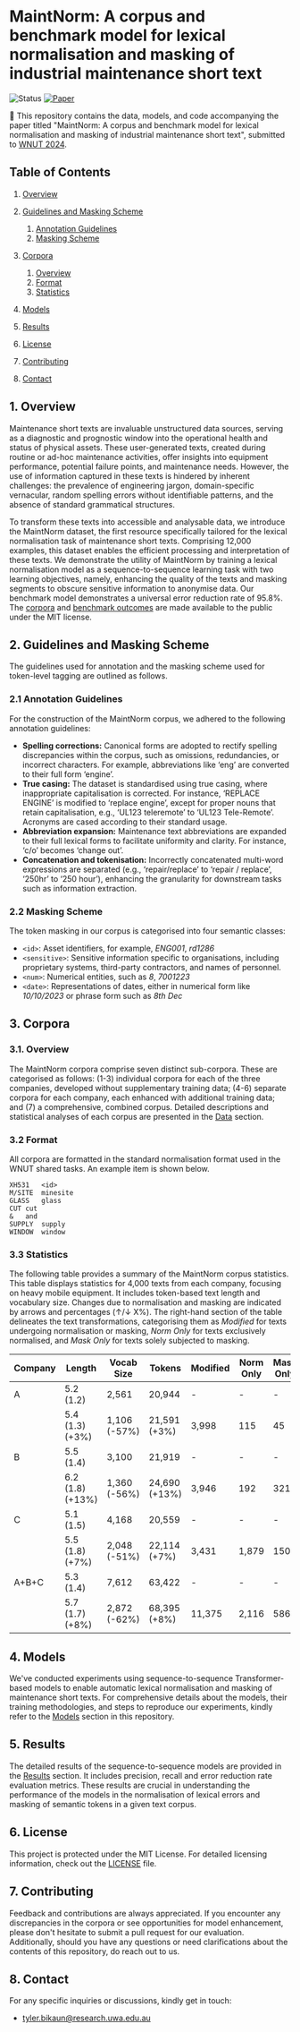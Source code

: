 # MaintNorm: A corpus and benchmark model for lexical normalisation and masking of industrial maintenance short text

![Status](https://img.shields.io/badge/Status-Work%20in%20Progress-yellow)
[![Paper](https://img.shields.io/badge/Paper-View-green?style=flat&logo=adobeacrobatreader)](./paper.pdf)

:wave: ​This repository contains the data, models, and code accompanying the paper titled "MaintNorm: A corpus and benchmark model for lexical normalisation and masking of industrial maintenance short text", submitted to [WNUT 2024](http://noisy-text.github.io/2024/).

## Table of Contents

1. [Overview](#1-overview)
2. [Guidelines and Masking Scheme](#2-guidelines-and-masking-scheme)

   1. [Annotation Guidelines](#21-annotation-guidelines)
   2. [Masking Scheme](#22-masking-scheme)

3. [Corpora](#3-corpora)
   1. [Overview](#31-overview)
   2. [Format](#32-format)
   3. [Statistics](#33-statistics)
4. [Models](#4-models)
5. [Results](#5-results)
6. [License](#6-license)
7. [Contributing](#7-contributing)
8. [Contact](#8-contact)

## 1. Overview

Maintenance short texts are invaluable unstructured data sources, serving as a diagnostic and prognostic window into the operational health and status of physical assets. These user-generated texts, created during routine or ad-hoc maintenance activities, offer insights into equipment performance, potential failure points, and maintenance needs. However, the use of information captured in these texts is hindered by inherent challenges: the prevalence of engineering jargon, domain-specific vernacular, random spelling errors without identifiable patterns, and the absence of standard grammatical structures.

To transform these texts into accessible and analysable data, we introduce the MaintNorm dataset, the first resource specifically tailored for the lexical normalisation task of maintenance short texts. Comprising 12,000 examples, this dataset enables the efficient processing and interpretation of these texts. We demonstrate the utility of MaintNorm by training a lexical normalisation model as a sequence-to-sequence learning task with two learning objectives, namely, enhancing the quality of the texts and masking segments to obscure sensitive information to anonymise data. Our benchmark model demonstrates a universal error reduction rate of 95.8%. The [corpora](#3-corpora) and [benchmark outcomes](#5-results) are made available to the public under the MIT license.

## 2. Guidelines and Masking Scheme

The guidelines used for annotation and the masking scheme used for token-level tagging are outlined as follows.

### 2.1 Annotation Guidelines

For the construction of the MaintNorm corpus, we adhered to the following annotation guidelines:

- **Spelling corrections:** Canonical forms are adopted to rectify spelling discrepancies within the corpus, such as omissions, redundancies, or incorrect characters. For example, abbreviations like ‘eng’ are converted to their full form ‘engine’.
- **True casing:** The dataset is standardised using true casing, where inappropriate capitalisation is corrected. For instance, ‘REPLACE ENGINE’ is modified to ‘replace engine’, except for proper nouns that retain capitalisation, e.g., ‘UL123 teleremote’ to ‘UL123 Tele-Remote’. Acronyms are cased according to their standard usage.
- **Abbreviation expansion:** Maintenance text abbreviations are expanded to their full lexical forms to facilitate uniformity and clarity. For instance, ‘c/o’ becomes ‘change out’.
- **Concatenation and tokenisation:** Incorrectly concatenated multi-word expressions are separated (e.g., ‘repair/replace’ to ‘repair / replace’, ‘250hr’ to ‘250 hour’), enhancing the granularity for downstream tasks such as information extraction.

### 2.2 Masking Scheme

The token masking in our corpus is categorised into four semantic classes:

- `<id>`: Asset identifiers, for example, _ENG001_, _rd1286_
- `<sensitive>`: Sensitive information specific to organisations, including proprietary systems, third-party contractors, and names of personnel.
- `<num>`: Numerical entities, such as _8_, _7001223_
- `<date>`: Representations of dates, either in numerical form like _10/10/2023_ or phrase form such as _8th Dec_

## 3. Corpora

### 3.1. Overview

The MaintNorm corpora comprise seven distinct sub-corpora. These are categorised as follows: (1-3) individual corpora for each of the three companies, developed without supplementary training data; (4-6) separate corpora for each company, each enhanced with additional training data; and (7) a comprehensive, combined corpus. Detailed descriptions and statistical analyses of each corpus are presented in the [Data](./DATA.md) section.

### 3.2 Format

All corpora are formatted in the standard normalisation format used in the WNUT shared tasks. An example item is shown below.

```
XH531	<id>
M/SITE	minesite
GLASS	glass
CUT	cut
&	and
SUPPLY	supply
WINDOW	window
```

### 3.3 Statistics

The following table provides a summary of the MaintNorm corpus statistics. This table displays statistics for 4,000 texts from each company, focusing on heavy mobile equipment. It includes token-based text length and vocabulary size. Changes due to normalisation and masking are indicated by arrows and percentages (↑/↓ X%). The right-hand section of the table delineates the text transformations, categorising them as _Modified_ for texts undergoing normalisation or masking, _Norm Only_ for texts exclusively normalised, and _Mask Only_ for texts solely subjected to masking.

| Company | Length           | Vocab Size   | Tokens        | Modified | Norm Only | Mask Only |
| ------- | ---------------- | ------------ | ------------- | -------- | --------- | --------- |
| A       | 5.2 (1.2)        | 2,561        | 20,944        | -        | -         | -         |
|         | 5.4 (1.3) (+3%)  | 1,106 (-57%) | 21,591 (+3%)  | 3,998    | 115       | 45        |
| B       | 5.5 (1.4)        | 3,100        | 21,919        | -        | -         | -         |
|         | 6.2 (1.8) (+13%) | 1,360 (-56%) | 24,690 (+13%) | 3,946    | 192       | 321       |
| C       | 5.1 (1.5)        | 4,168        | 20,559        | -        | -         | -         |
|         | 5.5 (1.8) (+7%)  | 2,048 (-51%) | 22,114 (+7%)  | 3,431    | 1,879     | 150       |
| A+B+C   | 5.3 (1.4)        | 7,612        | 63,422        | -        | -         | -         |
|         | 5.7 (1.7) (+8%)  | 2,872 (-62%) | 68,395 (+8%)  | 11,375   | 2,116     | 586       |

## 4. Models

We've conducted experiments using sequence-to-sequence Transformer-based models to enable automatic lexical normalisation and masking of maintenance short texts. For comprehensive details about the models, their training methodologies, and steps to reproduce our experiments, kindly refer to the [Models](./MODELS.md) section in this repository.

## 5. Results

The detailed results of the sequence-to-sequence models are provided in the [Results](./RESULTS.md) section. It includes precision, recall and error reduction rate evaluation metrics. These results are crucial in understanding the performance of the models in the normalisation of lexical errors and masking of semantic tokens in a given text corpus.

## 6. License

This project is protected under the MIT License. For detailed licensing information, check out the [LICENSE](./LICENSE.md) file.

## 7. Contributing

Feedback and contributions are always appreciated. If you encounter any discrepancies in the corpora or see opportunities for model enhancement, please don't hesitate to submit a pull request for our evaluation. Additionally, should you have any questions or need clarifications about the contents of this repository, do reach out to us.

## 8. Contact

For any specific inquiries or discussions, kindly get in touch:

- tyler.bikaun@research.uwa.edu.au
